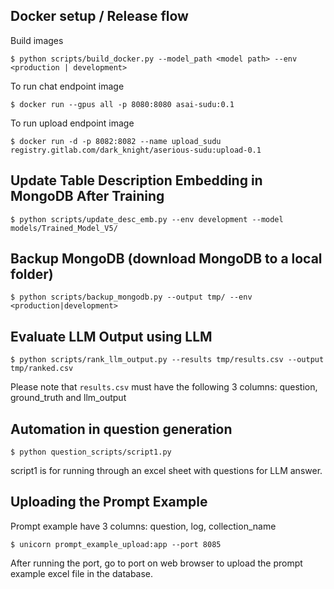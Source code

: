## Docker setup / Release flow
Build images
```
$ python scripts/build_docker.py --model_path <model path> --env <production | development>
```

To run chat endpoint image
```
$ docker run --gpus all -p 8080:8080 asai-sudu:0.1
```

To run upload endpoint image
```
$ docker run -d -p 8082:8082 --name upload_sudu registry.gitlab.com/dark_knight/aserious-sudu:upload-0.1
```

## Update Table Description Embedding in MongoDB After Training
```
$ python scripts/update_desc_emb.py --env development --model models/Trained_Model_V5/
```

## Backup MongoDB (download MongoDB to a local folder)
```
$ python scripts/backup_mongodb.py --output tmp/ --env <production|development>
```

## Evaluate LLM Output using LLM
```
$ python scripts/rank_llm_output.py --results tmp/results.csv --output tmp/ranked.csv
```
Please note that `results.csv` must have the following 3 columns: question, ground_truth and llm_output

## Automation in question generation
```
$ python question_scripts/script1.py 
```
script1 is for running through an excel sheet with questions for LLM answer.

## Uploading the Prompt Example
Prompt example have 3 columns: question, log, collection_name
```
$ unicorn prompt_example_upload:app --port 8085
```
After running the port, go to port on web browser to upload the prompt example excel file in the database.
